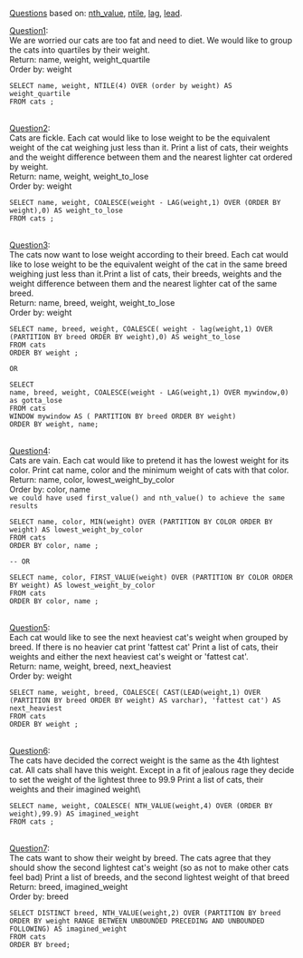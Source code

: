 [Questions](https://www.windowfunctions.com/questions/grouping/) based on: 
[nth_value](https://docs.oracle.com/cd/E11882_01/server.112/e41084/functions114.htm#SQLRF30031), 
[ntile](https://docs.microsoft.com/en-us/sql/t-sql/functions/ntile-transact-sql?view=sql-server-ver15_),
[lag](https://docs.microsoft.com/en-us/sql/t-sql/functions/lag-transact-sql?view=sql-server-ver15),
[lead](https://docs.microsoft.com/en-us/sql/t-sql/functions/lead-transact-sql?view=sql-server-ver15).


[Question1](https://www.windowfunctions.com/questions/grouping/0): \
We are worried our cats are too fat and need to diet.
We would like to group the cats into quartiles by their weight. \
Return: name, weight, weight_quartile \
Order by: weight

```
SELECT name, weight, NTILE(4) OVER (order by weight) AS weight_quartile
FROM cats ;
```
\
[Question2](https://www.windowfunctions.com/questions/grouping/1): \
Cats are fickle. Each cat would like to lose weight to be the equivalent weight of the cat weighing just less than it.
Print a list of cats, their weights and the weight difference between them and the nearest lighter cat ordered by weight. \
Return: name, weight, weight_to_lose \
Order by: weight 

```
SELECT name, weight, COALESCE(weight - LAG(weight,1) OVER (ORDER BY weight),0) AS weight_to_lose
FROM cats ;
```
\
[Question3](https://www.windowfunctions.com/questions/grouping/2): \
The cats now want to lose weight according to their breed. Each cat would like to lose weight to be the equivalent weight of the cat in the same breed weighing just less than it.Print a list of cats, their breeds, weights and the weight difference between them and the nearest lighter cat of the same breed. \
Return: name, breed, weight, weight_to_lose \
Order by: weight 
```
SELECT name, breed, weight, COALESCE( weight - lag(weight,1) OVER (PARTITION BY breed ORDER BY weight),0) AS weight_to_lose
FROM cats
ORDER BY weight ;

OR

SELECT
name, breed, weight, COALESCE(weight - LAG(weight,1) OVER mywindow,0) as gotta_lose 
FROM cats 
WINDOW mywindow AS ( PARTITION BY breed ORDER BY weight)
ORDER BY weight, name;
```
\
[Question4](https://www.windowfunctions.com/questions/grouping/3): \
Cats are vain. Each cat would like to pretend it has the lowest weight for its color.
Print cat name, color and the minimum weight of cats with that color. \
Return: name, color, lowest_weight_by_color\
Order by: color, name \
`we could have used first_value() and nth_value() to achieve the same results`
```
SELECT name, color, MIN(weight) OVER (PARTITION BY COLOR ORDER BY weight) AS lowest_weight_by_color
FROM cats
ORDER BY color, name ;

-- OR

SELECT name, color, FIRST_VALUE(weight) OVER (PARTITION BY COLOR ORDER BY weight) AS lowest_weight_by_color
FROM cats
ORDER BY color, name ;

```

\
[Question5](https://www.windowfunctions.com/questions/grouping/4): \
Each cat would like to see the next heaviest cat's weight when grouped by breed. If there is no heavier cat print 'fattest cat'
Print a list of cats, their weights and either the next heaviest cat's weight or 'fattest cat'.\
Return: name, weight, breed, next_heaviest \
Order by: weight 
```
SELECT name, weight, breed, COALESCE( CAST(LEAD(weight,1) OVER (PARTITION BY breed ORDER BY weight) AS varchar), 'fattest cat') AS next_heaviest
FROM cats
ORDER BY weight ;
```

\
[Question6](https://www.windowfunctions.com/questions/grouping/5): \
The cats have decided the correct weight is the same as the 4th lightest cat. All cats shall have this weight. Except in a fit of jealous rage they decide to set the weight of the lightest three to 99.9
Print a list of cats, their weights and their imagined weight\

```
SELECT name, weight, COALESCE( NTH_VALUE(weight,4) OVER (ORDER BY weight),99.9) AS imagined_weight
FROM cats ;
```

\
[Question7](https://www.windowfunctions.com/questions/grouping/6): \
The cats want to show their weight by breed. The cats agree that they should show the second lightest cat's weight (so as not to make other cats feel bad)
Print a list of breeds, and the second lightest weight of that breed \
Return: breed, imagined_weight \
Order by: breed

```
SELECT DISTINCT breed, NTH_VALUE(weight,2) OVER (PARTITION BY breed ORDER BY weight RANGE BETWEEN UNBOUNDED PRECEDING AND UNBOUNDED FOLLOWING) AS imagined_weight
FROM cats 
ORDER BY breed;
```

